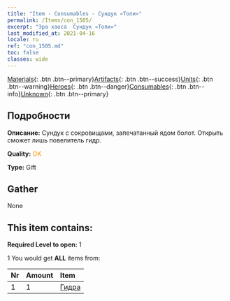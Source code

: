 ```yaml
---
title: "Item - Consumables - Сундук «Топи»"
permalink: /Items/con_1505/
excerpt: "Эра хаоса  Сундук «Топи»"
last_modified_at: 2021-04-16
locale: ru
ref: "con_1505.md"
toc: false
classes: wide
---
```

 [Materials](/ru/Items/){: .btn .btn--primary}[Artifacts](/ru/Items/Artifacts/){: .btn .btn--success}[Units](/ru/Items/Units/){: .btn .btn--warning}[Heroes](/ru/Items/Heroes/){: .btn .btn--danger}[Consumables](/ru/Items/Consumables/){: .btn .btn--info}[Unknown](/ru/Items/Unknown/){: .btn .btn--primary}

## Подробности
 **Описание:** Сундук с сокровищами, запечатанный ядом болот. Открыть сможет лишь повелитель гидр.

 **Quality:** <span style="color: #FF8C00">OK</span>

 **Type:** Gift

## Gather

  None

## This item contains:

 **Required Level to open:** 1

 1 You would get **ALL** items  from:

  | Nr | Amount |     Item    |
  |:---|:-------|:------------|
  | 1 | 1 | [Гидра](/ru/Items/unt_259/) |  | 
